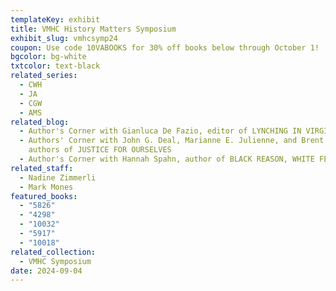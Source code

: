 ```yaml
---
templateKey: exhibit
title: VMHC History Matters Symposium
exhibit_slug: vmhcsymp24
coupon: Use code 10VABOOKS for 30% off books below through October 1!
bgcolor: bg-white
txtcolor: text-black
related_series:
  - CWH
  - JA
  - CGW
  - AMS
related_blog:
  - Author's Corner with Gianluca De Fazio, editor of LYNCHING IN VIRGINIA
  - Authors' Corner with John G. Deal, Marianne E. Julienne, and Brent Tarter,
    authors of JUSTICE FOR OURSELVES
  - Author's Corner with Hannah Spahn, author of BLACK REASON, WHITE FEELING
related_staff:
  - Nadine Zimmerli
  - Mark Mones
featured_books:
  - "5826"
  - "4298"
  - "10032"
  - "5917"
  - "10018"
related_collection:
  - VMHC Symposium
date: 2024-09-04
---
```

